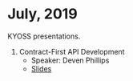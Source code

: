 # July, 2019

KYOSS presentations.

1. Contract-First API Development
    * Speaker: Deven Phillips
    * [Slides](Contract-First-API-Development.pdf)
